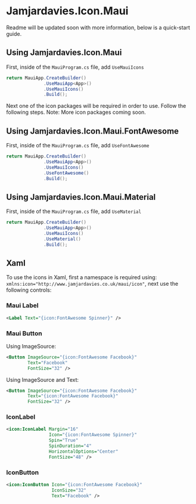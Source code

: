 # Jamjardavies.Icon.Maui
Readme will be updated soon with more information, below is a quick-start guide.

## Using Jamjardavies.Icon.Maui
First, inside of the `MauiProgram.cs` file, add `UseMauiIcons`

```csharp
return MauiApp.CreateBuilder()
              .UseMauiApp<App>()
              .UseMauiIcons()
              .Build();
```

Next one of the icon packages will be required in order to use. Follow the following steps. Note: More icon packages coming soon.

## Using Jamjardavies.Icon.Maui.FontAwesome
First, inside of the `MauiProgram.cs` file, add `UseFontAwesome`

```csharp
return MauiApp.CreateBuilder()
              .UseMauiApp<App>()
              .UseMauiIcons()
              .UseFontAwesome()
              .Build();
```

## Using Jamjardavies.Icon.Maui.Material
First, inside of the `MauiProgram.cs` file, add `UseMaterial`

```csharp
return MauiApp.CreateBuilder()
              .UseMauiApp<App>()
              .UseMauiIcons()
              .UseMaterial()
              .Build();
```

## Xaml
To use the icons in Xaml, first a namespace is required using: `xmlns:icon="http://www.jamjardavies.co.uk/maui/icon"`, next use the following controls:

### Maui Label
```xml
<Label Text="{icon:FontAwesome Spinner}" />
```

### Maui Button
Using ImageSource:
```xml
<Button ImageSource="{icon:FontAwesome Facebook}"
        Text="Facebook"
        FontSize="32" />
```

Using ImageSource and Text:
```xml
<Button ImageSource="{icon:FontAwesome Facebook}"
        Text="{icon:FontAwesome Facebook}"
        FontSize="32" />
```

### IconLabel
```xml
<icon:IconLabel Margin="16"
                Icon="{icon:FontAwesome Spinner}" 
                Spin="True"
                SpinDuration="4"
                HorizontalOptions="Center"
                FontSize="48" />
```

### IconButton
```xml
<icon:IconButton Icon="{icon:FontAwesome Facebook}"
                 IconSize="32"
                 Text="Facebook" />
```